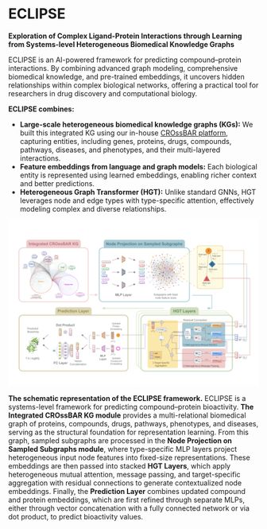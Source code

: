 # ECLIPSE
**Exploration of Complex Ligand-Protein Interactions through Learning from Systems-level Heterogeneous Biomedical Knowledge Graphs**

ECLIPSE is an AI-powered framework for predicting compound–protein interactions. By combining advanced graph modeling, comprehensive biomedical knowledge, and pre-trained embeddings, it uncovers hidden relationships within complex biological networks, offering a practical tool for researchers in drug discovery and computational biology.

**ECLIPSE combines:**
- **Large-scale heterogeneous biomedical knowledge graphs (KGs):** We built this integrated KG using our in-house [CROssBAR platform](https://crossbar.kansil.org/about.php), capturing entities, including genes, proteins, drugs, compounds, pathways, diseases, and phenotypes, and their multi-layered interactions.  
- **Feature embeddings from language and graph models:** Each biological entity is represented using learned embeddings, enabling richer context and better predictions.  
- **Heterogeneous Graph Transformer (HGT):** Unlike standard GNNs, HGT leverages node and edge types with type-specific attention, effectively modeling complex and diverse relationships.

<p align="center">
  <img src="workflow.png" alt="The schematic representation of the ECLIPSE framework" width="800"/>
</p>

**The schematic representation of the ECLIPSE framework.** ECLIPSE is a systems-level framework for predicting compound–protein bioactivity. **The Integrated CROssBAR KG module** provides a multi-relational biomedical graph of proteins, compounds, drugs, pathways, phenotypes, and diseases, serving as the structural foundation for representation learning. From this graph, sampled subgraphs are processed in the **Node Projection on Sampled Subgraphs module**, where type-specific MLP layers project heterogeneous input node features into fixed-size representations. These embeddings are then passed into stacked **HGT Layers**, which apply heterogeneous mutual attention, message passing, and target-specific aggregation with residual connections to generate contextualized node embeddings. Finally, the **Prediction Layer** combines updated compound and protein embeddings, which are first refined through separate MLPs, either through vector concatenation with a fully connected network or via dot product, to predict bioactivity values.






